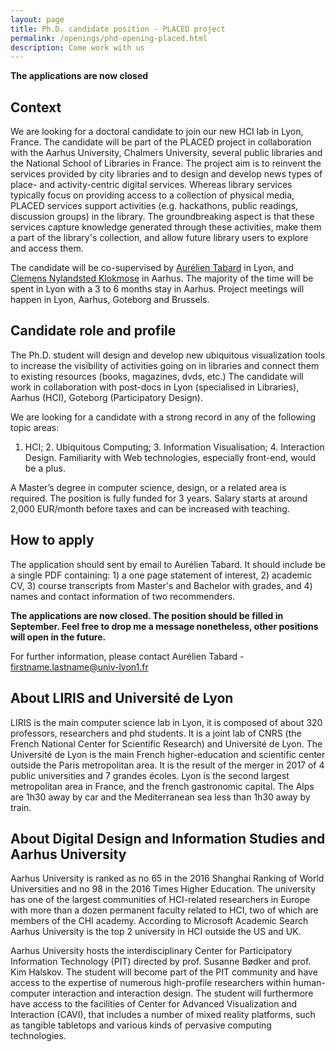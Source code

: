 ```yaml
---
layout: page
title: Ph.D. candidate position - PLACED project
permalink: /openings/phd-opening-placed.html
description: Come work with us
---
```


**The applications are now closed**

## Context
We are looking for a doctoral candidate to join our new HCI lab in Lyon, France. The candidate will be part of the PLACED project in collaboration with the Aarhus University, Chalmers University, several public libraries and the National School of Libraries in France. The project aim is to reinvent the services provided by city libraries and to design and develop news types of place- and activity-centric digital services. Whereas library services typically focus on providing access to a collection of physical media, PLACED services support activities (e.g. hackathons, public readings, discussion groups) in the library. The groundbreaking aspect is that these services capture knowledge generated through these activities, make them a part of the library's collection, and allow future library users to explore and access them.

The candidate will be co-supervised by [Aurélien Tabard](http://www.tabard.fr) in Lyon, and [Clemens Nylandsted Klokmose](http://www.klokmose.net/clemens/) in Aarhus. The majority of the time will be spent in Lyon with a 3 to 6 months stay in Aarhus. Project meetings will happen in Lyon, Aarhus, Goteborg and Brussels.

## Candidate role and profile
The Ph.D. student will design and develop new ubiquitous visualization tools to increase the visibility of activities going on in libraries and connect them to existing resources (books, magazines, dvds, etc.) The candidate will work in collaboration with post-docs in Lyon (specialised in Libraries), Aarhus (HCI), Goteborg (Participatory Design).

We are looking for a candidate with a strong record in any of the following topic areas:
1. HCI; 2. Ubiquitous Computing; 3. Information Visualisation; 4. Interaction Design.
Familiarity with Web technologies, especially front-end, would be a plus.

A Master’s degree in computer science, design, or a related area is required. The position is fully funded for 3 years. Salary starts at around 2,000 EUR/month before taxes and can be increased with teaching.

## How to apply
The application should sent by email to Aurélien Tabard. It should include be a single PDF containing: 1) a one page statement of interest, 2) academic CV, 3) course transcripts from Master's and Bachelor with grades, and 4) names and contact information of two recommenders.
<!-- Review of the applications will start on March 1st, 2017 until the position is filled (The page will be updated to reflect the opening status). -->

**The applications are now closed. The position should be filled in September. Feel free to drop me a message nonetheless, other positions will open in the future.**

For further information, please contact Aurélien Tabard - [firstname.lastname@univ-lyon1.fr](firstname.lastname@univ-lyon1.fr)

## About LIRIS and Université de Lyon
LIRIS is the main computer science lab in Lyon, it is composed of about 320 professors, researchers and phd students. It is a joint lab of CNRS (the French National Center for Scientific Research) and Université de Lyon. The Université de Lyon is the main French higher-education and scientific center outside the Paris metropolitan area. It is the result of the merger in 2017 of 4 public universities and 7 grandes écoles.
Lyon is the second largest metropolitan area in France, and the french gastronomic capital. The Alps are 1h30 away by car and the Mediterranean sea less than 1h30 away by train.

## About Digital Design and Information Studies and Aarhus University
Aarhus University is ranked as no 65 in the 2016 Shanghai Ranking of World Universities and no 98 in the 2016 Times Higher Education. The university has one of the largest communities of HCI-related researchers in Europe with more than a dozen permanent faculty related to HCI, two of which are members of the CHI academy. According to Microsoft Academic Search Aarhus University is the top 2 university in HCI outside the US and UK.

Aarhus University hosts the interdisciplinary Center for Participatory Information Technology (PIT) directed by prof. Susanne Bødker and prof. Kim Halskov. The student will become part of the PIT community and have access to the expertise of numerous high-profile researchers within human-computer interaction and interaction design. The student will furthermore have access to the facilities of Center for Advanced Visualization and Interaction (CAVI), that includes a number of mixed reality platforms, such as tangible tabletops and various kinds of pervasive computing technologies.
